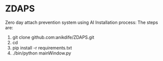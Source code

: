 # ZDAPS
Zero day attach prevention system using AI
Installation process:
The steps are:
1. git clone github.com:anikdife/ZDAPS.git
2. cd
3. pip install -r requirements.txt
4. ./bin/python mainWindow.py
